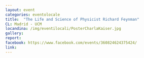 ```yaml
---
layout: event
categories: eventolocale
title:  "The Life and Science of Physicist Richard Feynman"
CL: Madrid - UCM
locandina: /img/eventilocali/PosterCharlaKaiser.jpg
gallery:
report:
facebook: https://www.facebook.com/events/360824624375424/
link: 
---
```

